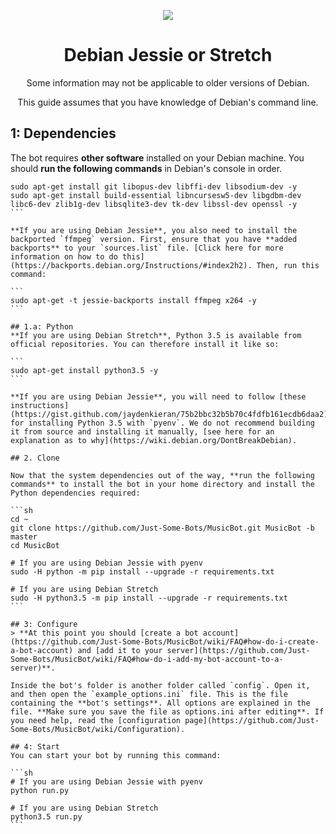 <p align="center">
<img src="http://i.imgur.com/OUwHaXO.png">
</p>

<h1 align="center">Debian Jessie or Stretch</h1>
<p align="center">Some information may not be applicable to older versions of Debian.</p>
<p align="center">This guide assumes that you have knowledge of Debian's command line.</p>

## 1: Dependencies
The bot requires **other software** installed on your Debian machine. You should **run the following commands** in Debian's console in order.

````
sudo apt-get install git libopus-dev libffi-dev libsodium-dev -y
sudo apt-get install build-essential libncursesw5-dev libgdbm-dev libc6-dev zlib1g-dev libsqlite3-dev tk-dev libssl-dev openssl -y
```

**If you are using Debian Jessie**, you also need to install the backported `ffmpeg` version. First, ensure that you have **added backports** to your `sources.list` file. [Click here for more information on how to do this](https://backports.debian.org/Instructions/#index2h2). Then, run this command:

```
sudo apt-get -t jessie-backports install ffmpeg x264 -y
```

## 1.a: Python
**If you are using Debian Stretch**, Python 3.5 is available from official repositories. You can therefore install it like so:

```
sudo apt-get install python3.5 -y
```

**If you are using Debian Jessie**, you will need to follow [these instructions](https://gist.github.com/jaydenkieran/75b2bbc32b5b70c4fdfb161ecdb6daa2) for installing Python 3.5 with `pyenv`. We do not recommend building it from source and installing it manually, [see here for an explanation as to why](https://wiki.debian.org/DontBreakDebian).

## 2. Clone

Now that the system dependencies out of the way, **run the following commands** to install the bot in your home directory and install the Python dependencies required:

```sh
cd ~
git clone https://github.com/Just-Some-Bots/MusicBot.git MusicBot -b master
cd MusicBot

# If you are using Debian Jessie with pyenv
sudo -H python -m pip install --upgrade -r requirements.txt

# If you are using Debian Stretch
sudo -H python3.5 -m pip install --upgrade -r requirements.txt
```

## 3: Configure
> **At this point you should [create a bot account](https://github.com/Just-Some-Bots/MusicBot/wiki/FAQ#how-do-i-create-a-bot-account) and [add it to your server](https://github.com/Just-Some-Bots/MusicBot/wiki/FAQ#how-do-i-add-my-bot-account-to-a-server)**.

Inside the bot's folder is another folder called `config`. Open it, and then open the `example_options.ini` file. This is the file containing the **bot's settings**. All options are explained in the file. **Make sure you save the file as options.ini after editing**. If you need help, read the [configuration page](https://github.com/Just-Some-Bots/MusicBot/wiki/Configuration).

## 4: Start
You can start your bot by running this command:

```sh
# If you are using Debian Jessie with pyenv
python run.py

# If you are using Debian Stretch
python3.5 run.py
```